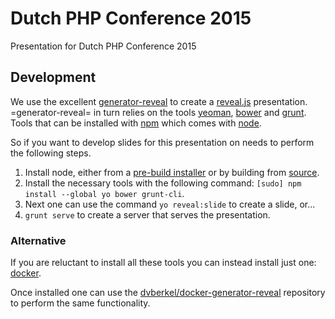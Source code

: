 # Dutch PHP Conference 2015

Presentation for Dutch PHP Conference 2015

Development
-----------

We use the excellent [generator-reveal][] to create a [reveal.js][]
presentation. =generator-reveal= in turn relies on the tools
[yeoman][], [bower][] and [grunt][]. Tools that can be installed with
[npm][] which comes with [node][].

So if you want to develop slides for this presentation on needs to
perform the following steps.

1. Install node, either from a [pre-build installer][installer] or by
   building from [source][].
2. Install the necessary tools with the following command: `[sudo] npm
   install --global yo bower grunt-cli`.
3. Next one can use the command `yo reveal:slide` to create a slide,
   or...
4. `grunt serve` to create a server that serves the presentation.

### Alternative

If you are reluctant to install all these tools you can instead
install just one: [docker][].

Once installed one can use the [dvberkel/docker-generator-reveal][]
repository to perform the same functionality.

[generator-reveal]: https://github.com/slara/generator-reveal
[reveal.js]: http://lab.hakim.se/reveal-js/#/
[yeoman]: http://yeoman.io/
[bower]: http://bower.io/
[grunt]: http://gruntjs.com/
[npm]: https://www.npmjs.com/
[node]: http://nodejs.org/
[installer]: http://nodejs.org/download/
[source]: https://github.com/joyent/node
[docker]: https://www.docker.com/
[dvberkel/docker-generator-reveal]: https://registry.hub.docker.com/u/dvberkel/docker-generator-reveal.git/

